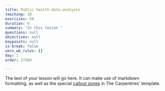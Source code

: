 ```yaml
---
title: Public health data-analysis
teaching: 10
exercises: 50
duration: 0
summary: "In this lesion "
questions: null
objectives: null
keypoints: null
is-break: false
ukrn_wb_rules: []
day: 1
order: 27500

---
```

The text of your lesson will go here.
It can make use of markdown formatting, as well as the special [callout zones](https://ukrn-open-research.github.io/ukrn-wb-lesson-templates/text-lesson/index.html#examples) in The Carpentries' template.
